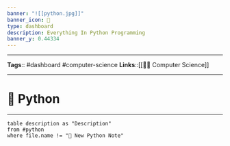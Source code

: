 ```yaml
---
banner: "![[python.jpg]]"
banner_icon: 🐍
type: dashboard
description: Everything In Python Programming
banner_y: 0.44334
---
```


---
**Tags**:: #dashboard #computer-science
**Links**::[[🧑‍💻 Computer Science]]

---

# 🐍 Python

---

```dataview
table description as "Description" 
from #python 
where file.name != "🐍 New Python Note"
```

